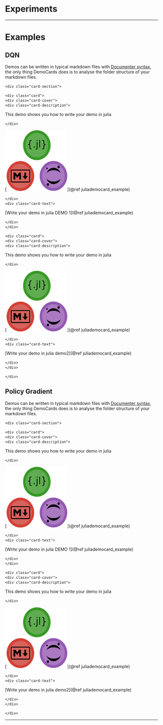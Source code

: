 # Experiments


---

# Examples
## DQN
Demos can be written in typical markdown files with [Documenter syntax](https://juliadocs.github.io/Documenter.jl/stable/man/syntax/), the only thing DemoCards does is to analyse the folder structure of your markdown files.

```@raw html
<div class="card-section">
```

```@raw html
<div class="card">
<div class="card-cover">
<div class="card-description">
```
This demo shows you how to write your demo in julia
```@raw html
</div>
```
[![card-cover-image](covers/a.png)](@ref juliademocard_example)
```@raw html
</div>
<div class="card-text">
```

[Write your demo in julia DEMO 1](@ref juliademocard_example)

```@raw html
</div>
</div>
```

```@raw html
<div class="card">
<div class="card-cover">
<div class="card-description">
```
This demo shows you how to write your demo in julia
```@raw html
</div>
```
[![card-cover-image](covers/b.png)](@ref juliademocard_example)
```@raw html
</div>
<div class="card-text">
```

[Write your demo in julia demo2](@ref juliademocard_example)

```@raw html
</div>
</div>
```



```@raw html
</div>
```

## Policy Gradient
Demos can be written in typical markdown files with [Documenter syntax](https://juliadocs.github.io/Documenter.jl/stable/man/syntax/), the only thing DemoCards does is to analyse the folder structure of your markdown files.

```@raw html
<div class="card-section">
```

```@raw html
<div class="card">
<div class="card-cover">
<div class="card-description">
```
This demo shows you how to write your demo in julia
```@raw html
</div>
```
[![card-cover-image](covers/a.png)](@ref juliademocard_example)
```@raw html
</div>
<div class="card-text">
```

[Write your demo in julia DEMO 1](@ref juliademocard_example)

```@raw html
</div>
</div>
```

```@raw html
<div class="card">
<div class="card-cover">
<div class="card-description">
```
This demo shows you how to write your demo in julia
```@raw html
</div>
```
[![card-cover-image](covers/b.png)](@ref juliademocard_example)
```@raw html
</div>
<div class="card-text">
```

[Write your demo in julia demo2](@ref juliademocard_example)

```@raw html
</div>
</div>
```



```@raw html
</div>
```




---